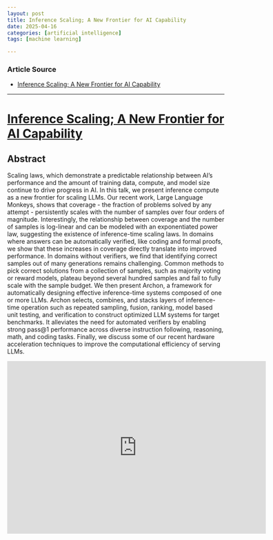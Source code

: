 ```yaml
---
layout: post
title: Inference Scaling; A New Frontier for AI Capability 
date: 2025-04-16
categories: [artificial intelligence]
tags: [machine learning]

---
```


### Article Source


* [Inference Scaling; A New Frontier for AI Capability](https://www.youtube.com/watch?v=-pi4lI6FnT4)

---



# [Inference Scaling; A New Frontier for AI Capability](https://www.youtube.com/watch?v=-pi4lI6FnT4)

## Abstract

Scaling laws, which demonstrate a predictable relationship between AI’s performance and the amount of training data, compute, and model size continue to drive progress in AI. In this talk, we present inference compute as a new frontier for scaling LLMs. Our recent work, Large Language Monkeys, shows that coverage - the fraction of problems solved by any attempt - persistently scales with the number of samples over four orders of magnitude. Interestingly, the relationship between coverage and the number of samples is log-linear and can be modeled with an exponentiated power law, suggesting the existence of inference-time scaling laws. In domains where answers can be automatically verified, like coding and formal proofs, we show that these increases in coverage directly translate into improved performance. In domains without verifiers, we find that identifying correct samples out of many generations remains challenging. Common methods to pick correct solutions from a collection of samples, such as majority voting or reward models, plateau beyond several hundred samples and fail to fully scale with the sample budget. We then present Archon, a framework for automatically designing effective inference-time systems composed of one or more LLMs. Archon selects, combines, and stacks layers of inference-time operation such as repeated sampling, fusion, ranking, model based unit testing, and verification to construct optimized LLM systems for target benchmarks. It alleviates the need for automated verifiers by enabling strong pass@1 performance across diverse instruction following, reasoning, math, and coding tasks. Finally, we discuss some of our recent hardware acceleration techniques to improve the computational efficiency of serving LLMs.

<iframe width="600" height="400" src="https://www.youtube.com/embed/-pi4lI6FnT4?si=wOvgm3GdYSYiIO09" title="YouTube video player" frameborder="0" allow="accelerometer; autoplay; clipboard-write; encrypted-media; gyroscope; picture-in-picture; web-share" referrerpolicy="strict-origin-when-cross-origin" allowfullscreen></iframe>
